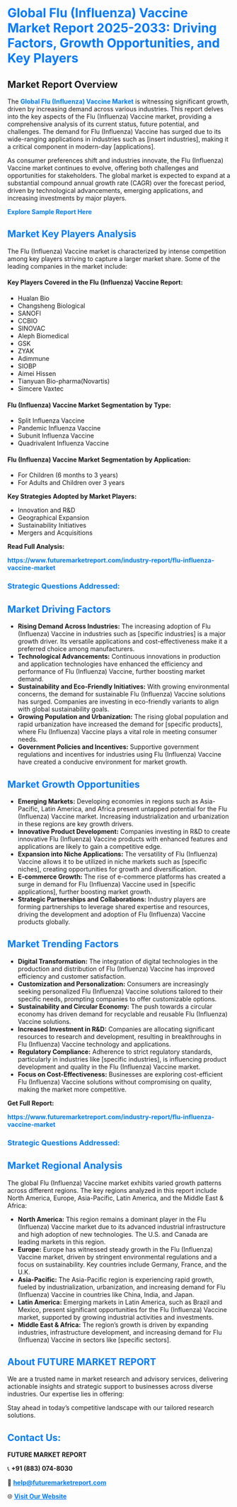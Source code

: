 <h1 style="color: #007BFF;">Global Flu (Influenza) Vaccine Market Report 2025-2033: Driving Factors, Growth Opportunities, and Key Players</h1>

<section id="overview">
<h2>Market Report Overview</h2>
<p>The <a href="https://www.futuremarketreport.com/industry-report/flu-influenza-vaccine-market" style="color: #007BFF; text-decoration: none;"><strong>Global Flu (Influenza) Vaccine Market</strong></a> is witnessing significant growth, driven by increasing demand across various industries. This report delves into the key aspects of the Flu (Influenza) Vaccine market, providing a comprehensive analysis of its current status, future potential, and challenges. The demand for Flu (Influenza) Vaccine has surged due to its wide-ranging applications in industries such as [insert industries], making it a critical component in modern-day [applications].</p>
<p>As consumer preferences shift and industries innovate, the Flu (Influenza) Vaccine market continues to evolve, offering both challenges and opportunities for stakeholders. The global market is expected to expand at a substantial compound annual growth rate (CAGR) over the forecast period, driven by technological advancements, emerging applications, and increasing investments by major players.</p>
</section>

<section id="overview">
<p><a href="https://www.futuremarketreport.com/request-sample/reportId=77991" style="color: #007BFF; text-decoration: none;"><strong>Explore Sample Report Here</strong></a></p>
</section>

<section id="key-players">
<h2 style="color: #007BFF;">Market Key Players Analysis</h2>
<p>The Flu (Influenza) Vaccine market is characterized by intense competition among key players striving to capture a larger market share. Some of the leading companies in the market include:</p>
<h4>Key Players Covered in the Flu (Influenza) Vaccine Report:</h4>
<ul><li>Hualan Bio</li><li>Changsheng Biological</li><li>SANOFI</li><li>CCBIO</li><li>SINOVAC</li><li>Aleph Biomedical</li><li>GSK</li><li>ZYAK</li><li>Adimmune</li><li>SIOBP</li><li>Aimei Hissen</li><li>Tianyuan Bio-pharma(Novartis)</li><li>Simcere Vaxtec</li></ul>
<h4>Flu (Influenza) Vaccine Market Segmentation by Type:</h4>
<ul><li>Split Influenza Vaccine</li><li>Pandemic Influenza Vaccine</li><li>Subunit Influenza Vaccine</li><li>Quadrivalent Influenza Vaccine</li></ul>

<h4>Flu (Influenza) Vaccine Market Segmentation by Application:</h4>
<ul><li>For Children (6 months to 3 years)</li><li>For Adults and Children over 3 years</li></ul>
<p><strong>Key Strategies Adopted by Market Players:</strong></p>
<ul>
<li>Innovation and R&D</li>
<li>Geographical Expansion</li>
<li>Sustainability Initiatives</li>
<li>Mergers and Acquisitions</li>
</ul>
</section>

<section>
<p><strong>Read Full Analysis: </strong></p><a href="https://www.futuremarketreport.com/industry-report/flu-influenza-vaccine-market" style="color: #007BFF; text-decoration: none;"><strong>https://www.futuremarketreport.com/industry-report/flu-influenza-vaccine-market</strong></a>
<h3 style="color: #007BFF;">Strategic Questions Addressed:</h3>
</section>

<section id="driving-factors">
<h2 style="color: #007BFF;">Market Driving Factors</h2>
<ul>
<li><strong>Rising Demand Across Industries:</strong> The increasing adoption of Flu (Influenza) Vaccine in industries such as [specific industries] is a major growth driver. Its versatile applications and cost-effectiveness make it a preferred choice among manufacturers.</li>
<li><strong>Technological Advancements:</strong> Continuous innovations in production and application technologies have enhanced the efficiency and performance of Flu (Influenza) Vaccine, further boosting market demand.</li>
<li><strong>Sustainability and Eco-Friendly Initiatives:</strong> With growing environmental concerns, the demand for sustainable Flu (Influenza) Vaccine solutions has surged. Companies are investing in eco-friendly variants to align with global sustainability goals.</li>
<li><strong>Growing Population and Urbanization:</strong> The rising global population and rapid urbanization have increased the demand for [specific products], where Flu (Influenza) Vaccine plays a vital role in meeting consumer needs.</li>
<li><strong>Government Policies and Incentives:</strong> Supportive government regulations and incentives for industries using Flu (Influenza) Vaccine have created a conducive environment for market growth.</li>
</ul>
</section>

<section id="growth-opportunities">
<h2 style="color: #007BFF;">Market Growth Opportunities</h2>
<ul>
<li><strong>Emerging Markets:</strong> Developing economies in regions such as Asia-Pacific, Latin America, and Africa present untapped potential for the Flu (Influenza) Vaccine market. Increasing industrialization and urbanization in these regions are key growth drivers.</li>
<li><strong>Innovative Product Development:</strong> Companies investing in R&D to create innovative Flu (Influenza) Vaccine products with enhanced features and applications are likely to gain a competitive edge.</li>
<li><strong>Expansion into Niche Applications:</strong> The versatility of Flu (Influenza) Vaccine allows it to be utilized in niche markets such as [specific niches], creating opportunities for growth and diversification.</li>
<li><strong>E-commerce Growth:</strong> The rise of e-commerce platforms has created a surge in demand for Flu (Influenza) Vaccine used in [specific applications], further boosting market growth.</li>
<li><strong>Strategic Partnerships and Collaborations:</strong> Industry players are forming partnerships to leverage shared expertise and resources, driving the development and adoption of Flu (Influenza) Vaccine products globally.</li>
</ul>
</section>

<section id="trending-factors">
<h2 style="color: #007BFF;">Market Trending Factors</h2>
<ul>
<li><strong>Digital Transformation:</strong> The integration of digital technologies in the production and distribution of Flu (Influenza) Vaccine has improved efficiency and customer satisfaction.</li>
<li><strong>Customization and Personalization:</strong> Consumers are increasingly seeking personalized Flu (Influenza) Vaccine solutions tailored to their specific needs, prompting companies to offer customizable options.</li>
<li><strong>Sustainability and Circular Economy:</strong> The push towards a circular economy has driven demand for recyclable and reusable Flu (Influenza) Vaccine solutions.</li>
<li><strong>Increased Investment in R&D:</strong> Companies are allocating significant resources to research and development, resulting in breakthroughs in Flu (Influenza) Vaccine technology and applications.</li>
<li><strong>Regulatory Compliance:</strong> Adherence to strict regulatory standards, particularly in industries like [specific industries], is influencing product development and quality in the Flu (Influenza) Vaccine market.</li>
<li><strong>Focus on Cost-Effectiveness:</strong> Businesses are exploring cost-efficient Flu (Influenza) Vaccine solutions without compromising on quality, making the market more competitive.</li>
</ul>
</section>

<section>
<p><strong>Get Full Report: </strong></p><a href="https://www.futuremarketreport.com/industry-report/flu-influenza-vaccine-market" style="color: #007BFF; text-decoration: none;"><strong>https://www.futuremarketreport.com/industry-report/flu-influenza-vaccine-market</strong></a>
<h3 style="color: #007BFF;">Strategic Questions Addressed:</h3>
</section>


<section id="regional-analysis">
<h2 style="color: #007BFF;">Market Regional Analysis</h2>
<p>The global Flu (Influenza) Vaccine market exhibits varied growth patterns across different regions. The key regions analyzed in this report include North America, Europe, Asia-Pacific, Latin America, and the Middle East & Africa:</p>
<ul>
<li><strong>North America:</strong> This region remains a dominant player in the Flu (Influenza) Vaccine market due to its advanced industrial infrastructure and high adoption of new technologies. The U.S. and Canada are leading markets in this region.</li>
<li><strong>Europe:</strong> Europe has witnessed steady growth in the Flu (Influenza) Vaccine market, driven by stringent environmental regulations and a focus on sustainability. Key countries include Germany, France, and the U.K.</li>
<li><strong>Asia-Pacific:</strong> The Asia-Pacific region is experiencing rapid growth, fueled by industrialization, urbanization, and increasing demand for Flu (Influenza) Vaccine in countries like China, India, and Japan.</li>
<li><strong>Latin America:</strong> Emerging markets in Latin America, such as Brazil and Mexico, present significant opportunities for the Flu (Influenza) Vaccine market, supported by growing industrial activities and investments.</li>
<li><strong>Middle East & Africa:</strong> The region’s growth is driven by expanding industries, infrastructure development, and increasing demand for Flu (Influenza) Vaccine in sectors like [specific sectors].</li>
</ul>
</section>

<footer>
<h2 style="color: #007BFF;">About FUTURE MARKET REPORT</h2>
<p>We are a trusted name in market research and advisory services, delivering actionable insights and strategic support to businesses across diverse industries. Our expertise lies in offering:</p>

<p>Stay ahead in today’s competitive landscape with our tailored research solutions.</p>

<h2 style="color: #007BFF;">Contact Us:</h2>
<p><strong>FUTURE MARKET REPORT</strong></p>
<p>📞 <strong>+91 (883) 074-8030</strong></p>
<p>📧 <strong><a href="mailto:help@futuremarketreport.com" style="color: #007BFF;">help@futuremarketreport.com</a></strong></p>
<p>🌐 <strong><a href="https://www.futuremarketreport.com/" style="color: #007BFF;">Visit Our Website</a></strong></p>
</footer>